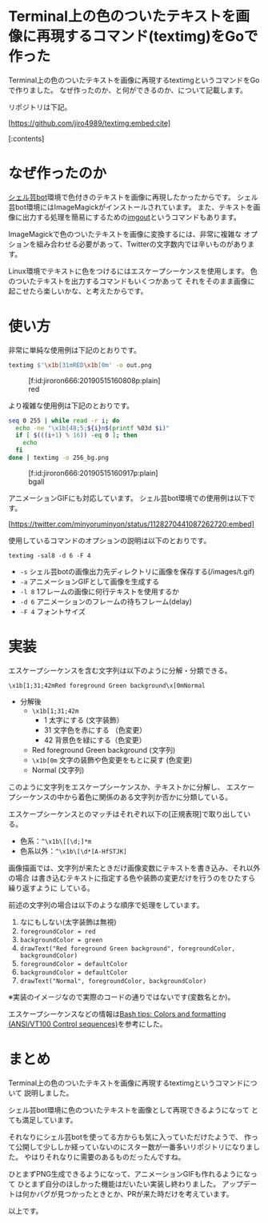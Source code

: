 Terminal上の色のついたテキストを画像に再現するコマンド(textimg)をGoで作った
===========================================================================

Terminal上の色のついたテキストを画像に再現するtextimgというコマンドをGoで作りました。
なぜ作ったのか、と何ができるのか、について記載します。

リポジトリは下記。

[https://github.com/jiro4989/textimg:embed:cite]

[:contents]

# なぜ作ったのか

[シェル芸bot](https://twitter.com/minyoruminyon)環境で色付きのテキストを画像に再現したかったからです。
シェル芸bot環境にはImageMagickがインストールされています。
また、テキストを画像に出力する処理を簡易にするための[imgout](https://github.com/ryuichiueda/ImageGeneratorForShBot/blob/master/imgout)というコマンドもあります。

ImageMagickで色のついたテキストを画像に変換するには、非常に複雑な
オプションを組み合わせる必要があって、Twitterの文字数内では辛いものがあります。

Linux環境でテキストに色をつけるにはエスケープシーケンスを使用します。
色のついたテキストを出力するコマンドもいくつかあって
それをそのまま画像に起こせたら楽しいかな、と考えたからです。

# 使い方

非常に単純な使用例は下記のとおりです。

```bash
textimg $'\x1b[31mRED\x1b[0m' -o out.png
```

<figure class="figure-image figure-image-fotolife" title="red">[f:id:jiroron666:20190515160808p:plain]<figcaption>red</figcaption></figure>

より複雑な使用例は下記のとおりです。

```bash
seq 0 255 | while read -r i; do
  echo -ne "\x1b[48;5;${i}m$(printf %03d $i)"
  if [ $(((i+1) % 16)) -eq 0 ]; then
    echo
  fi
done | textimg -o 256_bg.png
```

<figure class="figure-image figure-image-fotolife" title="bgall">[f:id:jiroron666:20190515160917p:plain]<figcaption>bgall</figcaption></figure>
アニメーションGIFにも対応しています。
シェル芸bot環境での使用例は以下です。

[https://twitter.com/minyoruminyon/status/1128270441087262720:embed]

使用しているコマンドのオプションの説明は以下のとおりです。

`textimg -sal8 -d 6 -F 4`

- `-s` シェル芸botの画像出力先ディレクトリに画像を保存する(/images/t.gif)
- `-a` アニメーションGIFとして画像を生成する
- `-l 8` 1フレームの画像に何行テキストを使用するか
- `-d 6` アニメーションのフレームの待ちフレーム(delay)
- `-F 4` フォントサイズ

# 実装

エスケープシーケンスを含む文字列は以下のように分解・分類できる。

`\x1b[1;31;42mRed foreground Green background\x[0mNormal`

- 分解後
  - `\x1b[1;31;42m`
    - 1 太字にする (文字装飾）
    - 31 文字色を赤にする （色変更）
    - 42 背景色を緑にする（色変更）
  - Red foreground Green background (文字列)
  - `\x1b[0m` 文字の装飾や色変更をもとに戻す (色変更)
  - Normal (文字列)

このように文字列をエスケープシーケンスか、テキストかに分解し、
エスケープシーケンスの中から着色に関係のある文字列か否かに分類している。

エスケープシーケンスとのマッチはそれぞれ以下の[正規表現]で取り出している。

- 色系：`^\x1b\[[\d;]*m`
- 色系以外：`^\x1b\[\d*[A-HfSTJK]`

画像描画では、文字列が来たときだけ画像変数にテキストを書き込み、それ以外の場合
は書き込むテキストに指定する色や装飾の変更だけを行うのをひたすら繰り返すように
している。

前述の文字列の場合は以下のような順序で処理をしています。

1. なにもしない(太字装飾は無視)
1. `foregroundColor = red`
1. `backgroundColor = green`
1. `drawText("Red foreground Green background", foregroundColor, backgroundColor)`
1. `foregroundColor = defaultColor`
1. `backgroundColor = defaultColor`
1. `drawText("Normal", foregroundColor, backgroundColor)`

※実装のイメージなので実際のコードの通りではないです(変数名とか)。

エスケープシーケンスなどの情報は[Bash tips: Colors and formatting (ANSI/VT100 Control sequences)](https://misc.flogisoft.com/bash/tip_colors_and_formatting)を参考にした。

# まとめ

Terminal上の色のついたテキストを画像に再現するtextimgというコマンドについて
説明しました。

シェル芸bot環境に色のついたテキストを画像として再現できるようになって
とても満足しています。

それなりにシェル芸botを使ってる方からも気に入っていただけたようで、
作って公開して少ししか経っていないのにスター数が一番多いリポジトリになりました。
やはりそれなりに需要のあるものだったんですね。

ひとまずPNG生成できるようになって、アニメーションGIFも作れるようになって
ひとまず自分のほしかった機能はだいたい実装し終わりました。
アップデートは何かバグが見つかったときとか、PRが来た時だけを考えています。

以上です。
